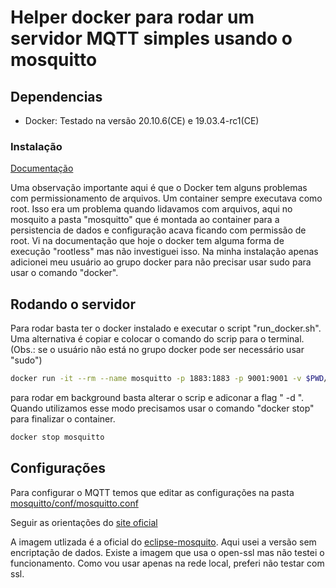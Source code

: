 # Helper docker para rodar um servidor MQTT simples usando o mosquitto

## Dependencias

* Docker: Testado na versão  20.10.6(CE) e 19.03.4-rc1(CE)

### Instalação

[Documentação](https://docs.docker.com/engine/install/)

Uma observação importante aqui é que o Docker tem alguns problemas com permissionamento de arquivos. Um container sempre executava como root. Isso era um problema quando lidavamos com arquivos, aqui no mosquito a pasta "mosquitto" que é montada ao container para a persistencia de dados e configuração acava ficando com permissão de root. Vi na documentação que hoje o docker tem alguma forma de execução "rootless" mas não investiguei isso. Na minha instalação apenas adicionei meu usuário ao grupo docker para não precisar usar sudo para usar o comando "docker". 

## Rodando o servidor

Para rodar basta ter o docker instalado e executar o script "run_docker.sh". Uma alternativa é copiar e colocar o comando do scrip para o terminal. (Obs.: se o usuário não está no grupo docker pode ser necessário usar "sudo")

```sh
docker run -it --rm --name mosquitto -p 1883:1883 -p 9001:9001 -v $PWD/mosquitto:/mosquitto/ eclipse-mosquitto 
```

para rodar em background basta alterar o scrip e adiconar a flag " -d ". Quando utilizamos esse modo precisamos usar o comando  "docker stop" para finalizar o container. 

```sh
docker stop mosquitto
```

## Configurações

Para configurar o MQTT temos que editar as configurações na pasta [mosquitto/conf/mosquitto.conf](mosquitto/config/mosquitto.conf)

Seguir as orientações do [site oficial](https://mosquitto.org/man/mosquitto-conf-5.html)

A imagem utlizada é a oficial do [eclipse-mosquito](https://hub.docker.com/_/eclipse-mosquitto). Aqui usei a versão sem encriptação de dados. Existe a imagem que usa o open-ssl mas não testei o funcionamento. Como vou usar apenas na rede local, preferi não testar com ssl.

